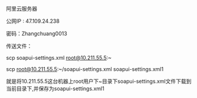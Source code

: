 阿里云服务器

公网IP : 47.109.24.238

密码：Zhangchuang0013

传送文件：

scp soapui-settings.xml root@10.211.55.5:~



scp root@10.211.55.5:~/soapui-settings.xml soapui-settings.xml1

就是将10.211.55.5这台机器上root用户下~目录下soapui-settings.xml文件下载到当前目录下,并保存为soapui-settings.xml1